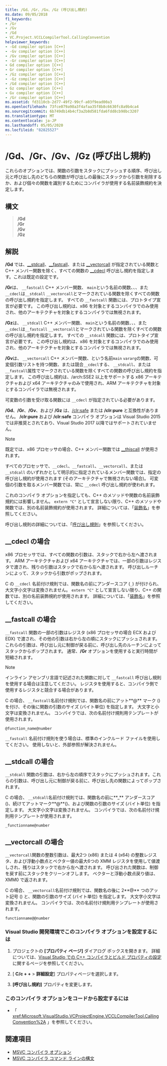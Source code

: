 ```yaml
---
title: /Gd、/Gr、/Gv、/Gz (呼び出し規約)
ms.date: 09/05/2018
f1_keywords:
- /Gr
- /Gv
- /Gd
- VC.Project.VCCLCompilerTool.CallingConvention
helpviewer_keywords:
- -Gd compiler option [C++]
- -Gv compiler option [C++]
- /Gv compiler option [C++]
- -Gr compiler option [C++]
- Gd compiler option [C++]
- Gr compiler option [C++]
- /Gz compiler option [C++]
- -Gz compiler option [C++]
- /Gd compiler option [C++]
- Gz compiler option [C++]
- Gv compiler option [C++]
- /Gr compiler option [C++]
ms.assetid: fd3110cb-2d77-49f2-99cf-a03f9ead00a3
ms.openlocfilehash: 73fce079a98a3f4afaa35f8b8c6630fc8a9b4ca4
ms.sourcegitcommit: 6b749db14b4cf3a2b8d581fda6fdd8cb98bc3207
ms.translationtype: MT
ms.contentlocale: ja-JP
ms.lasthandoff: 05/05/2020
ms.locfileid: "82825527"
---
```

# <a name="gd-gr-gv-gz-calling-convention"></a>/Gd、/Gr、/Gv、/Gz (呼び出し規約)

これらのオプションでは、関数の引数をスタックにプッシュする順序、呼び出し元と呼び出し先のどちらの関数が呼び出しの最後にスタックから引数を削除するか、および個々の関数を識別するためにコンパイラが使用する名前装飾規約を決定します。

## <a name="syntax"></a>構文

> **/Gd**\
> **/Gr**\
> **/Gv**\
> **/Gz**

## <a name="remarks"></a>解説

**/Gd** では、[__stdcall](../../cpp/stdcall.md)、[__fastcall](../../cpp/fastcall.md)、または [__vectorcall](../../cpp/vectorcall.md) が指定されている関数と C++ メンバー関数を除く、すべての関数の [__cdecl](../../cpp/cdecl.md) 呼び出し規約を指定します。これは既定の設定です。

**/Gr**は、 `__fastcall` C++ メンバー関数、 `main`という名前の関数、、、また`__cdecl`は`__stdcall` `__vectorcall`とマークされている関数を除くすべての関数の呼び出し規約を指定します。 すべての `__fastcall` 関数には、プロトタイプ宣言が必要です。 この呼び出し規約は、x86 を対象とするコンパイラでのみ使用され、他のアーキテクチャを対象とするコンパイラでは無視されます。

**/Gz**は、 `__stdcall` C++ メンバー関数、 `main`という名前の関数、、、また`__cdecl`は`__fastcall` `__vectorcall`とマークされている関数を除くすべての関数の呼び出し規約を指定します。 すべての `__stdcall` 関数には、プロトタイプ宣言が必要です。 この呼び出し規約は、x86 を対象とするコンパイラでのみ使用され、他のアーキテクチャを対象とするコンパイラでは無視されます。

**/Gv**は、 `__vectorcall` C++ メンバー関数、という名前`main` `vararg`の関数、可変個引数リストを持つ関数、または競合`__cdecl`する、 `__stdcall`、または`__fastcall`属性でマークされている関数を除くすべての関数の呼び出し規約を指定します。 この呼び出し規約は、/arch:SSE2 以上をサポートする x86 アーキテクチャおよび x64 アーキテクチャのみで使用され、ARM アーキテクチャを対象とするコンパイラでは無視されます。

可変数の引数を受け取る関数には `__cdecl` が指定されている必要があります。

**/Gd**、**/Gr**、**/Gv**、および **/Gz** は、[/clr:safe](clr-common-language-runtime-compilation.md) または **/clr:pure** と互換性がありません。 **/clr:pure** および **/clr:safe** コンパイラ オプションは Visual Studio 2015 では非推奨とされており、Visual Studio 2017 以降ではサポートされていません。

> [!NOTE]
> 既定では、x86 プロセッサの場合、C++ メンバー関数では [__thiscall](../../cpp/thiscall.md) が使用されます。

すべてのプロセッサで、`__cdecl`、`__fastcall`、`__vectorcall`、または `__stdcall` のいずれかとして明示的に指定されているメンバー関数では、指定の呼び出し規約が使用されます (そのアーキテクチャで無視されない場合)。 可変個の引数を取るメンバー関数では、常に `__cdecl` 呼び出し規約が使われます。

これのコンパイラ オプションを指定しても、C++ のメソッドや関数の名前装飾規約には影響しません。 `extern "C"` として宣言しない限り、C++ のメソッドや関数では、別の名前装飾規約が使用されます。 詳細については、「[装飾名](decorated-names.md)」を参照してください。

呼び出し規則の詳細については、「[呼び出し規則](../../cpp/calling-conventions.md)」を参照してください。

## <a name="__cdecl-specifics"></a>__cdecl の場合

x86 プロセッサでは、すべての関数の引数は、スタックで右から左へ渡されます。 ARM アーキテクチャおよび x64 アーキテクチャでは、一部の引数はレジスタで渡され、残りの引数はスタックで右から左へ渡されます。 呼び出しルーチンによって、スタックから引数がポップされます。

C の `__cdecl` 名前付け規則では、関数名の前にアンダースコア (`_`) が付けられ、大文字小文字は変換されません。 `extern "C"` として宣言しない限り、C++ の関数では、別の名前装飾規約が使用されます。 詳細については、「[装飾名](decorated-names.md)」を参照してください。

## <a name="__fastcall-specifics"></a>__fastcall の場合

`__fastcall` 関数の一部の引数はレジスタ (x86 プロセッサの場合 ECX および EDX) で渡され、その他の引数は右から左の順にスタックにプッシュされます。 これらの引数は、呼び出し元に制御が戻る前に、呼び出し先のルーチンによってスタックからポップされます。 通常、**/Gr** オプションを使用すると実行時間が短縮されます。

> [!NOTE]
> インライン アセンブリ言語で記述された関数に対して `__fastcall` 呼び出し規則を使用する場合は注意してください。 レジスタを使用すると、コンパイラ側で使用するレジスタと競合する場合があります。

C の場合、 `__fastcall`名前付け規則では、関数名の前にアット**\@** マーク () を付け、その後に関数の引数のサイズ (バイト単位) を指定します。 大文字と小文字は変換されません。 コンパイラでは、次の名前付け規則用テンプレートが使用されます。

`@function_name@number`

`__fastcall` 名前付け規則を使う場合は、標準のインクルード ファイルを使用してください。 使用しないと、外部参照が解決されません。

## <a name="__stdcall-specifics"></a>__stdcall の場合

`__stdcall` 関数の引数は、右から左の順序でスタックにプッシュされます。これらの引数は、呼び出し元に制御が戻る前に、呼び出し先の関数によってポップされます。

C の場合、 `__stdcall`名前付け規則では、関数名の前に**\_** アンダースコア ()、続けてアットマーク**\@**()、および関数の引数のサイズ (バイト単位) を指定します。 大文字小文字は変換されません。 コンパイラでは、次の名前付け規則用テンプレートが使用されます。

`_functionname@number`

## <a name="__vectorcall-specifics"></a>__vectorcall の場合

`__vectorcall`関数の整数引数は、最大2つ (x86) または 4 (x64) の整数レジスタ、および浮動小数点とベクター値の最大6つの XMM レジスタを使用して値渡しされ、残りはスタックで右から左へ渡されます。 呼び出された関数は、制御を戻す前にスタックをクリーンオフします。 ベクターと浮動小数点戻り値は、XMM0 で返されます。

C の場合、 `__vectorcall`名前付け規則では、関数名の後に 2**\@** つのアット記号 () と、関数の引数のサイズ (バイト単位) を指定します。 大文字小文字は変換されません。 コンパイラでは、次の名前付け規則用テンプレートが使用されます。

`functionname@@number`

### <a name="to-set-this-compiler-option-in-the-visual-studio-development-environment"></a>Visual Studio 開発環境でこのコンパイラ オプションを設定するには

1. プロジェクトの **[プロパティ ページ]** ダイアログ ボックスを開きます。 詳細については、[Visual Studio での C++ コンパイラとビルド プロパティの設定](../working-with-project-properties.md)に関するページを参照してください。

1. [ **C/c + +** > **詳細設定**] プロパティページを選択します。

1. **[呼び出し規約]** プロパティを変更します。

### <a name="to-set-this-compiler-option-programmatically"></a>このコンパイラ オプションをコードから設定するには

- 「 <xref:Microsoft.VisualStudio.VCProjectEngine.VCCLCompilerTool.CallingConvention%2A> 」を参照してください。

## <a name="see-also"></a>関連項目

- [MSVC コンパイラ オプション](compiler-options.md)
- [MSVC コンパイラ コマンド ラインの構文](compiler-command-line-syntax.md)
